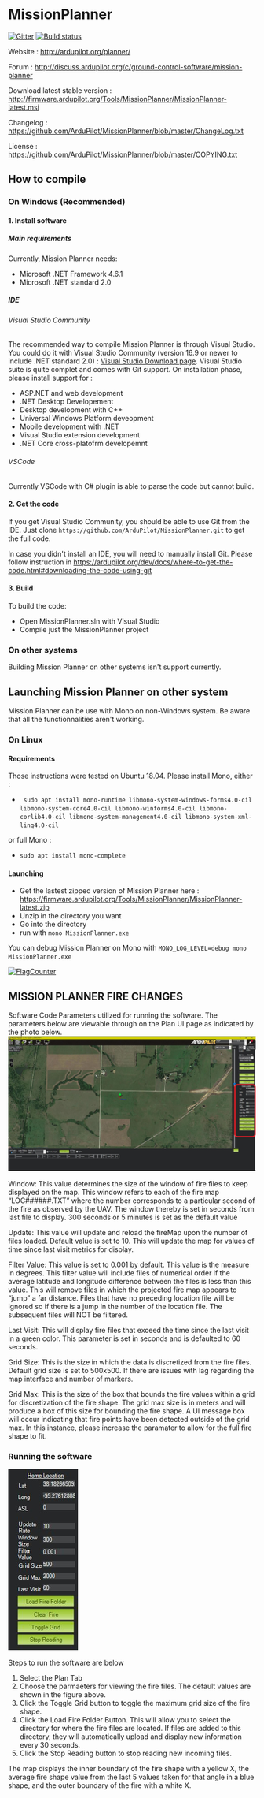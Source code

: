 # MissionPlanner

[![Gitter](https://badges.gitter.im/Join%20Chat.svg)](https://gitter.im/ArduPilot/MissionPlanner?utm_source=badge&utm_medium=badge&utm_campaign=pr-badge&utm_content=badge) [![Build status](https://ci.appveyor.com/api/projects/status/2c5tbxr2wvcguihp?svg=true)](https://ci.appveyor.com/project/meee1/missionplanner)

Website : http://ardupilot.org/planner/  

Forum : http://discuss.ardupilot.org/c/ground-control-software/mission-planner

Download latest stable version : http://firmware.ardupilot.org/Tools/MissionPlanner/MissionPlanner-latest.msi

Changelog : https://github.com/ArduPilot/MissionPlanner/blob/master/ChangeLog.txt  

License : https://github.com/ArduPilot/MissionPlanner/blob/master/COPYING.txt  


## How to compile

### On Windows (Recommended)

#### 1. Install software

##### Main requirements

Currently, Mission Planner needs:

- Microsoft .NET Framework 4.6.1
- Microsoft .NET standard 2.0

##### IDE

###### Visual Studio Community
The recommended way to compile Mission Planner is through Visual Studio. You could do it with Visual Studio Community (version 16.9 or newer to include .NET standard 2.0) : [Visual Studio Download page](https://visualstudio.microsoft.com/downloads/ "Visual Studio Download page").
Visual Studio suite is quite complet and comes with Git support. On installation phase, please install support for :
- ASP.NET and web development
- .NET Desktop Developement
- Desktop development with C++
- Universal Windows Platform deveopment
- Mobile development with .NET
- Visual Studio extension development
- .NET Core cross-platofrm developemnt

###### VSCode
Currently VSCode with C# plugin is able to parse the code but cannot build.

#### 2. Get the code

If you get Visual Studio Community, you should be able to use Git from the IDE. 
Just clone `https://github.com/ArduPilot/MissionPlanner.git` to get the full code.

In case you didn't install an IDE, you will need to manually install Git. Please follow instruction in https://ardupilot.org/dev/docs/where-to-get-the-code.html#downloading-the-code-using-git

#### 3. Build

To build the code:
- Open MissionPlanner.sln with Visual Studio
- Compile just the MissionPlanner project

### On other systems
Building Mission Planner on other systems isn't support currently.

## Launching Mission Planner on other system

Mission Planner can be use with Mono on non-Windows system. 
Be aware that all the functionnalities aren't working.

### On Linux

#### Requirements

Those instructions were tested on Ubuntu 18.04.
Please install Mono, either :
- ` sudo apt install mono-runtime libmono-system-windows-forms4.0-cil libmono-system-core4.0-cil libmono-winforms4.0-cil libmono-corlib4.0-cil libmono-system-management4.0-cil libmono-system-xml-linq4.0-cil`

or full Mono :
- `sudo apt install mono-complete`

#### Launching

- Get the lastest zipped version of Mission Planner here : https://firmware.ardupilot.org/Tools/MissionPlanner/MissionPlanner-latest.zip
- Unzip in the directory you want
- Go into the directory
- run with `mono MissionPlanner.exe`

You can debug Mission Planner on Mono with `MONO_LOG_LEVEL=debug mono MissionPlanner.exe`


[![FlagCounter](https://s01.flagcounter.com/count2/A4bA/bg_FFFFFF/txt_000000/border_CCCCCC/columns_8/maxflags_40/viewers_0/labels_1/pageviews_0/flags_0/percent_0/)](https://info.flagcounter.com/A4bA)

## MISSION PLANNER FIRE CHANGES
Software Code Parameters utilized for running the software.  The parameters below are viewable through on the Plan UI page as indicated by the photo below.
![Planner UI](https://github.com/swang63/MissionPlanner/blob/Test2/PlanUI.JPG?raw=true)

Window:
This value determines the size of the window of fire files to keep displayed on the map.  This window refers to each of the fire map “LOC######.TXT” where the number corresponds to a particular second of the fire as observed by the UAV.  The window thereby is set in seconds from last file to display.  300 seconds or 5 minutes is set as the default value

Update:
This value will update and reload the fireMap upon the number of files loaded.  Default value is set to 10.  This will update the map for values of time since last visit metrics for display.

Filter Value:
This value is set to 0.001 by default.  This value is the measure in degrees.  This filter value will include files of numerical order if the average latitude and longitude difference between the files is less than this value.  This will remove files in which the projected fire map appears to “jump” a far distance.  Files that have no preceding location file will be ignored so if there is a jump in the number of the location file.  The subsequent files will NOT be filtered.

Last Visit:
This will display fire files that exceed the time since the last visit in a green color.  This parameter is set in seconds and is defaulted to 60 seconds.

Grid Size:
This is the size in which the data is discretized from the fire files.  Default grid size is set to 500x500.  If there are issues with lag regarding the map interface and number of markers.

Grid Max:
This is the size of the box that bounds the fire values within a grid for discretization of the fire shape.  The grid max size is in meters and will produce a box of this size for bounding the fire shape.  A UI message box will occur indicating that fire points have been detected outside of the grid max.  In this instance, please increase the paramater to allow for the full fire shape to fit.


### Running the software

![Fire Toolbar](https://github.com/swang63/MissionPlanner/blob/Test2/PlanFireToolbar.JPG)

Steps to run the software are below
1) Select the Plan Tab
2) Choose the parmaeters for viewing the fire files.  The default values are shown in the figure above.
3) Click the Toggle Grid button to toggle the maximum grid size of the fire shape.
4) Click the Load Fire Folder Button. This will allow you to select the directory for where the fire files are located.  If files are added to this directory, they will automatically upload and display new information every 30 seconds.
5) Click the Stop Reading button to stop reading new incoming files.

The map displays the inner boundary of the fire shape with a yellow X, the average fire shape value from the last 5 values taken for that angle in a blue shape, and the outer boundary of the fire with a white X.
